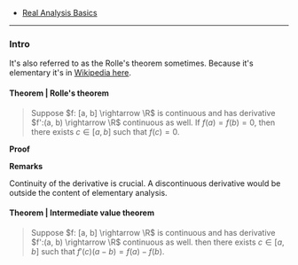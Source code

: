 - [Real Analysis Basics](Real%20Analysis%20Basics.md)

---
### **Intro**
It's also referred to as the Rolle's theorem sometimes. 
Because it's elementary it's in [Wikipedia here](https://en.wikipedia.org/wiki/Rolle%27s_theorem). 

#### **Theorem | Rolle's theorem**
> Suppose $f: [a, b] \rightarrow \R$ is continuous and has derivative $f':(a, b) \rightarrow \R$ continuous as well. 
> If $f(a) = f(b) = 0$, then there exists $c \in [a, b]$ such that $f(c) = 0$. 

**Proof**

**Remarks**

Continuity of the derivative is crucial. 
A discontinuous derivative would be outside the content of elementary analysis. 


#### **Theorem | Intermediate value theorem**
> Suppose $f: [a, b] \rightarrow \R$ is continuous and has derivative $f':(a, b) \rightarrow \R$ continuous as well. 
> then there exists $c \in [a, b]$ such that $f'(c)(a - b) = f(a) - f(b)$. 
